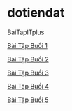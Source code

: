 ﻿# dotiendat
BaiTapITplus

  <a href="https://dtdat1998.github.io/dotiendat/BTBuoi1/BTb1.html" target="blank">Bài Tập Buổi 1</a>


  <a href="https://dtdat1998.github.io/dotiendat/BTBuoi2/BT1_2.html" target="blank">Bài Tập Buổi 2</a>


  <a href="https://dtdat1998.github.io/dotiendat/BTBuoi3" target="blank">Bài Tập Buổi 3</a>


  <a href="https://dtdat1998.github.io/dotiendat/BTBuoi4" target="blank">Bài Tập Buổi 4</a>


  <a href="https://dtdat1998.github.io/dotiendat/BTBuoi5" target="blank">Bài Tập Buổi 5</a>

